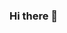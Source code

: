 ### Hi there 👋

<!--
**AlkaAswar/AlkaAswar** is a ✨ _special_ ✨ repository because its `README.md` (this file) appears on your GitHub profile.

Here are some ideas to get you started:

📫 You can reach me on manasik29@rediffmail.com.
-👋 Hi, I’m @alkaaswar
- 👯 I’ve completed 6th months of Data Science and Data Analyst course from Excelr Solution, pune ...
 -👀 I’m interested in Python, Data Science, Data Analytics, Machine learning,SQL,PowerBI and Excel
- 🤔 I’m currently looking for full time job opportunity in Data Science and Data Anyalyst  ...
- 💬 Ask me about on my Email alkaaswar1997@gmail.com...
- 📫 How to reach me: on my whats app number 8605924702...
- 😄 Pronouns: She...
- ⚡ Fun fact: crafting,Music...
-->

